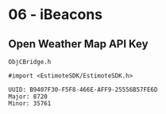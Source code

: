 # 06 - iBeacons

## Open Weather Map API Key 

```
ObjCBridge.h

#import <EstimoteSDK/EstimoteSDK.h>
```

```
UUID: B9407F30-F5F8-466E-AFF9-25556B57FE6D
Major: 8720
Minor: 35761
```






